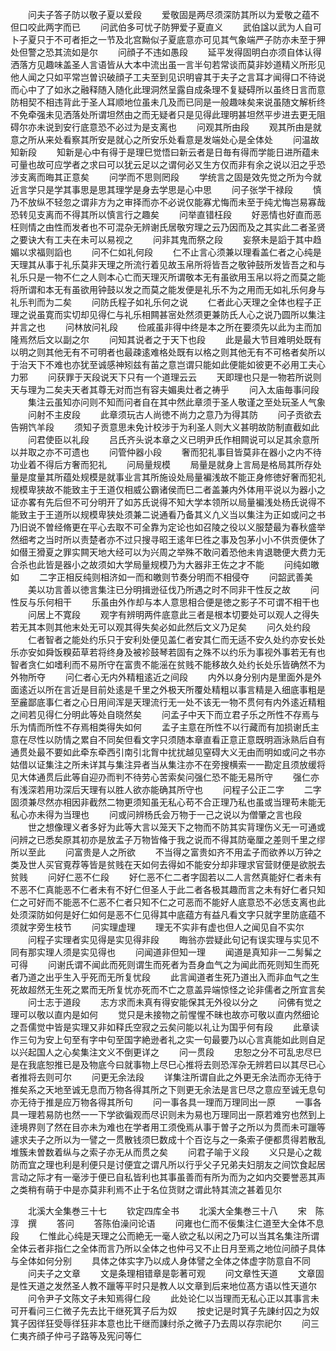 <!-- { "loadSidebar": true } -->
　　问夫子答子防以敬子夏以爱段
　　爱敬固是两尽须深防其所以为爱敬之蕴不但口咬此两字而已
　　问武伯多可忧子防狎爱子夏直义
　　武伯諡以武为人自可卜子夏只于不可者拒之一节及北宫黝似子夏底意亦可见其气象端严子防亦未至于狎处但警之恐其流如是尔
　　问顔子不违如愚段
　　延平发得固明白亦须自体认得洒落方见趣味盖圣人言语皆从大本中流出虽一言半句若常谈而莫非妙道精义所形见他人闻之只如平常岂曽识破顔子工夫至到见识明睿其于夫子之言耳才闻得口不待说而心中了了如氷之融释随入随化此理洞然呈露自成条理不复疑碍所以虽终日言而意防相契不相违背此于圣人耳顺地位虽未几及而已同是一般趣味矣来说虽随文解析终不免牵强未见洒落处所谓坦然由之而无疑者只是见得此理明甚坦然平步进去更无阻碍尔亦未说到安行底意恐不必过为是支离也
　　问观其所由段
　　观其所由是就意之所从来处看察其所安是就心之所安乐处看意是发端处心是全体处
　　问温故知新段
　　知新是心中有得于是理巳觉悟曰新云者是日毎有得而学能日进所蕴未可量也故可应学者之求曰可以犹云足以之谓何必又生方仅而非有余之说以汨之乎恐涉支离而晦其正意矣
　　问学而不思则罔段
　　学统言之固是效先觉之所为今就近言学只是学其事思是思其理学是身去学思是心中思
　　问子张学干禄段
　　慎乃不放纵不轻忽之谓非方为之审择而亦不必说仅能寡尤悔而未至于纯尤悔岂易寡哉恐转见支离而不得其所以慎言行之趣矣
　　问举直错枉段
　　好恶情也好直而恶枉则情之由性而发者也不可混杂无辨谢氏居敬穷理之云乃因而及之其实此二者圣贤之要诀大有工夫在未可以易视之
　　问非其鬼而祭之段
　　妄祭未是謟于其中趋媚以求福则謟也
　　问不仁如礼何段
　　仁不止言心须兼以理看盖仁者之心纯是天理其从事于礼乐莫非天理之所流行着见故玉帛所将皆吾之敬钟鼓所发皆吾之和与礼乐只是一物不仁之人则本心亡而天理灭所谓敬本无有虽欲用玉帛以将之而莫之能将所谓和本无有虽欲用钟鼓以发之而莫之能发便是礼乐不为之用而无如礼乐何身与礼乐判而为二矣
　　问防氏程子如礼乐何之说
　　仁者此心天理之全体也程子正理之说虽寛而实切却见得仁与礼乐相闗甚宻处然须更兼防氏人心之说乃圆所以集注并言之也
　　问林放问礼段
　　俭戚虽非得中终是本之所在要须先以此为主而加隆焉然后文以副之尔
　　问知其说者之于天下也段
　　此是最大节目难明处既有以明之则其他无有不可明者也最疎逺难格处既有以格之则其他无有不可格者矣所以于治天下不难也亦犹至诚感神矧兹有苖之意岂谓只能如此便能如彼更不必用工夫心力邪
　　问获罪于天段说天下只有一个道理云云
　　天即理也只是一物若所说则天与理为二矣夫天者其尊无对而岂有容夫媚奥灶者之祷乎
　　问入太庙毎事问段
　　集注云虽知亦问则不知而问者自在其中然此章须于圣人敬谨之至处玩圣人气象
　　问射不主皮段
　　此章须玩古人尚徳不尚力之意乃为得其防
　　问子贡欲去告朔饩羊段
　　须知子贡意思未免计校涉于为利圣人则大义甚明故防制直截如此
　　问君使臣以礼段
　　吕氏齐头说本章之义已明尹氏作相闗说可以足其余意所以并取之亦不可遗也
　　问管仲器小段
　　奢而犯礼事目皆莫非在器小之内不待功业着不得后方奢而犯礼
　　问局量规模
　　局量是就身上言局是格局其所存处量是度量其所蕴处规模是就事业言其所施设处局量褊浅故不能正身修徳好奢而犯礼规模卑狭故不能致主于王道仅相威公霸诸侯而巳二者盖兼内外体用平说以为器小之证亦畧有先后但不可分明开了如苏氏说得不知大学本领所以局量褊浅处杨氏说得不能致主于王道所以规模卑狭处须兼二说通看乃备其义凢义当以集注为正如或问之书乃旧说不曽经脩更在平心去取不可全靠为定论也如召陵之役以义服楚最为春秋盛举然细考之当时所以责楚者亦不过只搜寻昭王逺年巳徃之事及包茅小小不供贡便休了如僣王猾夏之罪实闗天地大经可以为兴周之举殊不敢问着恐他未肯退聴便大费力无合杀也此皆是器小之故须如大学局量规模乃为大器非王佐之才不能
　　问纯如皦如
　　二字正相反纯则相济如一而和皦则节奏分明而不相侵夺
　　问韶武善美
　　美以功言善以徳言集注已分明揖逊征伐乃所遇之时不同非干性反之故
　　问性反与乐何相干
　　乐虽由外作却与本人意思相合便是徳之影子不可谓不相干也
　　问居上不寛段
　　观字有辨明两件底意此三者是根本切要处可以观人之得失若无其本则其他末处无可以观其得失矣必如此然后文义乃足矣
　　问久处约段
　　仁者智者之能处约乐只于安利处便见盖仁者安其仁而无适不安久处约亦安长处乐亦安如舜饭糗茹草若将终身及被袗鼓琴若固有之殊不以约乐为事视外事若无有也智者贪仁如嗜利而不易所守在富贵不能滛在贫贱不能移故久处约长处乐皆确然不为外物所夺
　　问仁者心无内外精粗逺近之间段
　　内外以身分别内是里面外是外面逺近以所在言近是目前处逺是千里之外极天所覆处精粗以事言精是入细底事粗是至麄鄙底事仁者之心日用间浑是天理流行无一处不该无一物不贯何有内外逺近精粗之间若见得仁分明此等处自晓然矣
　　问孟子中天下而立君子乐之所性不存焉与乐为情而所性不存焉相类得失如何
　　孟子主意在所性不以行藏而有加损谢氏主意在尽性以防情之累自不同矣但看文字只须随本章直看正意正意既明涵泳熟后自有通贯处最不要如此牵东牵西引南引北胷中扰扰越见窒碍大义无由而明如或问之书亦姑借以证集注之所未详其与集注异者当从集注亦不在旁搜横索一一勘定且须放缓将见大体通贯后此等自迎刅而判不待劳心苦索矣问强仁恐不能无易所守
　　强仁亦有浅深若用功深后天理有以胜人欲亦能确其所守也
　　问程子公正二字
　　二字固须兼尽然亦相因非截然二物更须知虽无私心苟不合正理乃私也虽或当理苟未能无私心亦未得为当理也
　　问或问辨杨氏会万物于一己之说以为僧肇之言也段
　　世之想像理义者多好为此等大言以笼天下之物而不防其实背理伤义无一可通或问辨之已悉矣原其初亦是放孟子万物皆偹于我之说而不得其防毫厘之差则千里之缪所以至此
　　问富贵是人之所欲
　　不当得之富贵如齐不用孟子而欲养以万钟之类及世人买官覔荐等皆是贫贱在天如何去得如不能安分却非理求官营财便是欲脱去贫贱
　　问好仁恶不仁段
　　好仁恶不仁二者字固若以二人言然真能好仁者未有不恶不仁真能恶不仁者未有不好仁但圣人于此二者各极其趣而言之未有好仁者只知仁之可好而不能恶不仁恶不仁者只知不仁之可恶而不能好人底意恐不必恁支离也此处须深防如何是好仁如何是恶不仁见得其中底蕴方有益凡看文字只就字里防底蕴不须就字旁生枝节
　　问实理虚理
　　理无不实非有虚也但人之闻见自不实尔
　　问程子实理者实见得是实见得非段
　　晦翁亦尝疑此句记有误实理与实见不同有那实理人须是实见得也
　　问闻道非但知一理
　　闻道是真知非一二髣髴之可得
　　问谢氏谓不闻此而死则谓生而死者为吾身血气之为闻此而死则知生而死者乃道之出乎生入乎死而无所复忧段
　　此言闻道者生死乃道出入而非血气之生死故超然无生死之累而无所复忧亦死而不亡之意盖异端惊怪之论非儒者之所宜言矣
　　问士志于道段
　　志方求而未真有得安能保其无外役以分之
　　问佛有觉之理可以敬以直内是如何
　　觉只是未接物之前惺惺不昧也故亦可敬以直内然细论之吾儒觉中皆是实理又非如释氏空寂之云矣问能以礼让为国乎何有段
　　此章读作三句为安上句至有字中句至国字絶逊者礼之实一句最要乃以心言真能如此则自足以兴起国人之心矣集注文义不倒更详之
　　问一贯段
　　忠恕之分不可乱忠尽巳是在我底恕推已是及物底今曰就事物上尽巳心推将去则恐浑杂无辨若曰以其尽已心者推将去则可尔
　　问更无余法段
　　详集注所谓自此之外更无余法而亦无待于推矣系之天地至诚无息而万物各得其所之下则更无余法是言巳尽之意应至诚无息句亦无待于推是应万物各得其所句
　　问一事各具一理而万理同出一原
　　一事各具一理若易防也然一一下学欲徧观而尽识则未为易也万理同出一原若难穷也然到上逹境界则了然在目亦未为难也在学者用工须俛焉从事于曽子之所以为贯而未可躐等遽求夫子之所以为一譬之一贯散钱须巳数成十个百讫与之一条索子便都贯得若散乱堆簇未曽数着纵与之索子亦无从而贯之矣
　　问君子喻于义段
　　义只是心之裁防而宜之理也利是利便只是讨便宜之谓凡所以行乎父子兄弟夫妇朋友之间饮食起居言动之际才有一毫涉于便已自私皆利也其事虽善而有所为而为之如内交要誉恶其声之类稍有萌于中是亦莫非利焉不止于名位货财之谓此特其流之甚着见尔



　　北溪大全集巻三十七
　　钦定四库全书
　　北溪大全集巻三十八
　　宋　陈淳　撰
　　答问
　　答陈伯澡问论语
　　问雍也仁而不佞集注仁道至大全体不息段
　　仁惟此心纯是天理之公而絶无一毫人欲之私以闲之乃可以当其名集注所谓全体云者非指仁之全体而言乃所以全体之也仲弓又不止日月至焉之地位问顔子具体与全体如何分别
　　具体之体实字乃以成人身体譬之全体之体虚字防意自不同
　　问夫子之文章
　　文是条理相错章是彰著可观
　　问文章性天道
　　文章固是性天道之发然圣人教不躐等平时只是教人以文章到后来地位髙方语以性天道尔
　　问令尹子文陈文子未知焉得仁段
　　此处论仁以当理而无私心正以其事言未可开看问三仁微子先去比干继死箕子后为奴
　　按史记是时箕子先諌纣囚之为奴箕子因徉狂受辱徉狂非本意也比干继而諌纣杀之微子乃去周以存宗祀尔
　　问三仁夷齐顔子仲弓子路等及宪问等仁
